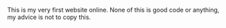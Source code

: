 This is my very first website online.
None of this is good code or anything,
my advice is not to copy this.
